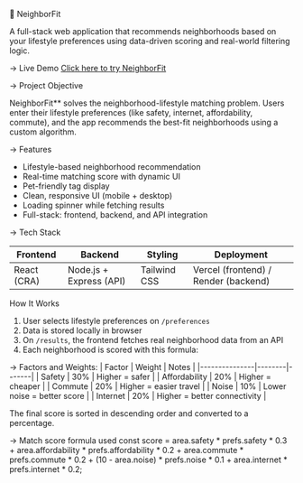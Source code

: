 🏡 NeighborFit

A full-stack web application that recommends neighborhoods based on your lifestyle preferences using data-driven scoring and real-world filtering logic.


-> Live Demo
 [Click here to try NeighborFit](https://neighbourfit-three.vercel.app)

-> Project Objective

NeighborFit** solves the neighborhood-lifestyle matching problem. Users enter their lifestyle preferences (like safety, internet, affordability, commute), and the app recommends the best-fit neighborhoods using a custom algorithm.

 -> Features

- Lifestyle-based neighborhood recommendation
- Real-time matching score with dynamic UI
- Pet-friendly tag display
- Clean, responsive UI (mobile + desktop)
- Loading spinner while fetching results
- Full-stack: frontend, backend, and API integration

-> Tech Stack

| Frontend        | Backend       | Styling         | Deployment       |
|-----------------|---------------|------------------|------------------|
| React (CRA)     | Node.js + Express (API) | Tailwind CSS     | Vercel (frontend) / Render (backend) |


 How It Works

1. User selects lifestyle preferences on `/preferences`
2. Data is stored locally in browser
3. On `/results`, the frontend fetches real neighborhood data from an API
4. Each neighborhood is scored with this formula:


-> Factors and Weights:
| Factor        | Weight | Notes |
|---------------|--------|-------|
| Safety        | 30%    | Higher = safer |
| Affordability | 20%    | Higher = cheaper |
| Commute       | 20%    | Higher = easier travel |
| Noise         | 10%    | Lower noise = better score |
| Internet      | 20%    | Higher = better connectivity |

The final score is sorted in descending order and converted to a percentage.

-> Match score formula used
 const score =
            area.safety * prefs.safety * 0.3 +
            area.affordability * prefs.affordability * 0.2 +
            area.commute * prefs.commute * 0.2 +
            (10 - area.noise) * prefs.noise * 0.1 +
            area.internet * prefs.internet * 0.2;


